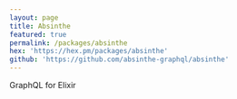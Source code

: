 ```yaml
---
layout: page
title: Absinthe
featured: true
permalink: /packages/absinthe
hex: 'https://hex.pm/packages/absinthe'
github: 'https://github.com/absinthe-graphql/absinthe'
---
```


GraphQL for Elixir
